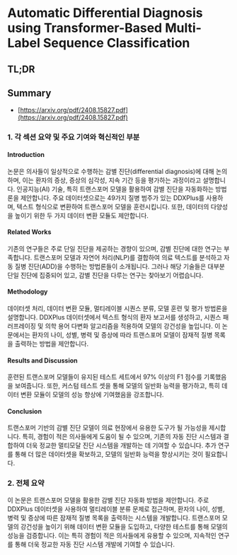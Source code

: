 # Automatic Differential Diagnosis using Transformer-Based Multi-Label Sequence Classification
## TL;DR
## Summary
- [https://arxiv.org/pdf/2408.15827.pdf](https://arxiv.org/pdf/2408.15827.pdf)

### 1. 각 섹션 요약 및 주요 기여와 혁신적인 부분

#### Introduction
논문은 의사들이 일상적으로 수행하는 감별 진단(differential diagnosis)에 대해 논의하며, 이는 환자의 증상, 증상의 심각성, 지속 기간 등을 평가하는 과정이라고 설명합니다. 인공지능(AI) 기술, 특히 트랜스포머 모델을 활용하여 감별 진단을 자동화하는 방법론을 제안합니다. 주요 데이터셋으로는 49가지 질병 범주가 있는 DDXPlus를 사용하며, 텍스트 형식으로 변환하여 트랜스포머 모델을 훈련시킵니다. 또한, 데이터의 다양성을 높이기 위한 두 가지 데이터 변환 모듈도 제안합니다.

#### Related Works
기존의 연구들은 주로 단일 진단을 제공하는 경향이 있으며, 감별 진단에 대한 연구는 부족합니다. 트랜스포머 모델과 자연어 처리(NLP)를 결합하여 의료 텍스트를 분석하고 자동 질병 진단(ADD)을 수행하는 방법론들이 소개됩니다. 그러나 해당 기술들은 대부분 단일 진단에 집중되어 있고, 감별 진단을 다루는 연구는 찾아보기 어렵습니다.

#### Methodology
데이터셋 처리, 데이터 변환 모듈, 멀티레이블 시퀀스 분류, 모델 훈련 및 평가 방법론을 설명합니다. DDXPlus 데이터셋에서 텍스트 형식의 환자 보고서를 생성하고, 시퀀스 패러프레이징 및 의학 용어 다변화 알고리즘을 적용하여 모델의 강건성을 높입니다. 이 논문에서는 환자의 나이, 성별, 병력 및 증상에 따라 트랜스포머 모델이 잠재적 질병 목록을 출력하는 방법을 제안합니다.

#### Results and Discussion
훈련된 트랜스포머 모델들이 유지된 테스트 세트에서 97% 이상의 F1 점수를 기록했음을 보여줍니다. 또한, 커스텀 테스트 셋을 통해 모델의 일반화 능력을 평가하고, 특히 데이터 변환 모듈이 모델의 성능 향상에 기여했음을 강조합니다.

#### Conclusion
트랜스포머 기반의 감별 진단 모델이 의료 현장에서 유용한 도구가 될 가능성을 제시합니다. 특히, 경험이 적은 의사들에게 도움이 될 수 있으며, 기존의 자동 진단 시스템과 결합하여 더욱 정교한 멀티모달 진단 시스템을 개발하는 데 기여할 수 있습니다. 추가 연구를 통해 더 많은 데이터셋을 확보하고, 모델의 일반화 능력을 향상시키는 것이 필요합니다.

### 2. 전체 요약
이 논문은 트랜스포머 모델을 활용한 감별 진단 자동화 방법을 제안합니다. 주로 DDXPlus 데이터셋을 사용하여 멀티레이블 분류 문제로 접근하며, 환자의 나이, 성별, 병력 및 증상에 따른 잠재적 질병 목록을 출력하는 시스템을 개발합니다. 트랜스포머 모델의 강건성을 높이기 위해 데이터 변환 모듈을 도입하고, 다양한 테스트를 통해 모델의 성능을 검증합니다. 이는 특히 경험이 적은 의사들에게 유용할 수 있으며, 지속적인 연구를 통해 더욱 정교한 자동 진단 시스템 개발에 기여할 수 있습니다.